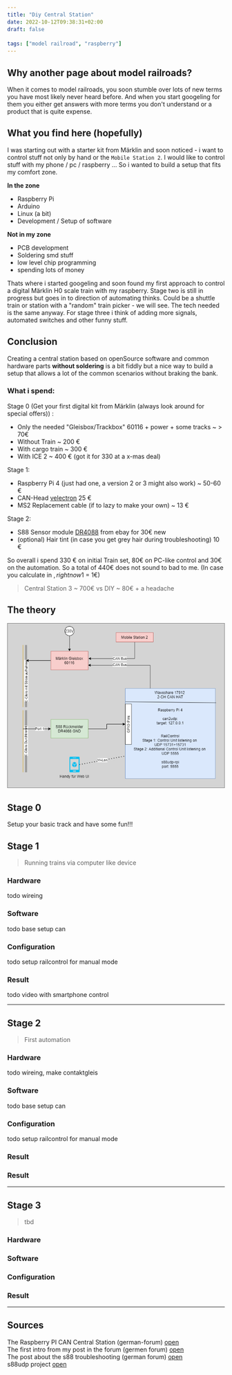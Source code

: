 ```yaml
---
title: "Diy Central Station"
date: 2022-10-12T09:38:31+02:00
draft: false

tags: ["model railroad", "raspberry"]
---
```


## Why another page about model railroads?

When it comes to model railroads, you soon stumble over lots of new terms you have most likely never heard before. And when you start googeling for them you either get answers with more terms you don't understand or a product that is quite expense.


## What you find here (hopefully)

I was starting out with a starter kit from Märklin and soon noticed - i want to control stuff not only by hand or the `Mobile Station 2`. I would like to control stuff with my phone / pc / raspberry ... So i wanted to build a setup that fits my comfort zone.

**In the zone**
- Raspberry Pi
- Arduino
- Linux (a bit)
- Development / Setup of software

**Not in my zone**
- PCB development
- Soldering smd stuff
- low level chip programming
- spending lots of money

Thats where i started googeling and soon found my first approach to control a digital Märklin H0 scale train with my raspberry. Stage two is still in progress but goes in to direction of automating thinks. Could be a shuttle train or station with a "random" train picker - we will see. The tech needed is the same anyway. For stage three i think of adding more signals, automated switches and other funny stuff.

## Conclusion

Creating a central station based on openSource software and common hardware parts **without soldering** is a bit fiddly but a nice way to build a setup that allows a lot of the common scenarios without braking the bank.

### What i spend:

Stage 0 (Get your first digital kit from Märklin (always look around for special offers)) :

- Only the needed "Gleisbox/Trackbox" 60116 + power + some tracks ~ > 70€
- Without Train ~ 200 €
- With cargo train ~ 300 €
- With ICE 2 ~ 400 € (got it for 330 at a x-mas deal)

Stage 1:
- Raspberry Pi 4 (just had one, a version 2 or 3 might also work) ~ 50-60 €
- CAN-Head [velectron](https://www.welectron.com/navi.php?qs=Waveshare+17912) 25 €
- MS2 Replacement cable (if to lazy to make your own) ~ 13 €

Stage 2:

- S88 Sensor module [DR4088](https://www.digikeijs.com/de/modelleisenbahn-ruckmeldemodul-dr4088gnd.html) from ebay for 30€ new
- (optional) Hair tint (in case you get grey hair during troubleshooting) 10 €

So overall i spend 330 € on initial Train set, 80€ on PC-like control and 30€ on the automation. So a total of 440€ does not sound to bad to me.
(In case you calculate in $, right now 1$ = 1€)

> Central Station 3 ~ 700€ vs DIY ~ 80€ + a headache


## The theory

![CentralStation](/images/centralstation/CentralStation.png)

## Stage 0

Setup your basic track and have some fun!!!

## Stage 1

> Running trains via computer like device

### Hardware

todo wireing

### Software

todo base setup can

### Configuration

todo setup railcontrol for manual mode

### Result

todo video with smartphone control

---

## Stage 2

> First automation

### Hardware

todo wireing, make contaktgleis

### Software

todo base setup can

### Configuration

todo setup railcontrol for manual mode

### Result

### Result

---

## Stage 3

> tbd

### Hardware


### Software


### Configuration

### Result

---

## Sources

The Raspberry PI CAN Central Station (german-forum) [open](https://www.stummiforum.de/t148950f7-Raspberry-Pi-CAN-Interface-zur-Gleisbox-Anbindung.html#msg2223890) \
The first intro from my post in the forum (germen forum) [open](https://www.stummiforum.de/t200531f5-Anfaenger-DIY-Central-Station.html) \
The post about the s88 troubleshooting (german forum) [open](https://www.stummiforum.de/t207818f5-Anfaenger-DIY-Central-Station-Rueckmelder.html) \
s88udp project [open](https://github.com/GBert/railroad/tree/master/can2udp)
